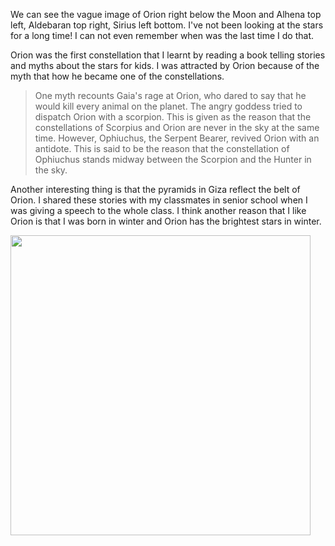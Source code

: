 We can see the vague image of Orion right below the Moon and Alhena top left, Aldebaran top right, Sirius left bottom. I've not been looking at the stars for a long time! I can not even remember when was the last time I do that.

Orion was the first constellation that I learnt by reading a book telling stories and myths about the stars for kids. I was attracted by Orion because of the myth that how he became one of the constellations. 

> One myth recounts Gaia's rage at Orion, who dared to say that he would kill every animal on the planet. The angry goddess tried to dispatch Orion with a scorpion. This is given as the reason that the constellations of Scorpius and Orion are never in the sky at the same time. However, Ophiuchus, the Serpent Bearer, revived Orion with an antidote. This is said to be the reason that the constellation of Ophiuchus stands midway between the Scorpion and the Hunter in the sky.

Another interesting thing is that the pyramids in Giza reflect the belt of Orion. I shared these stories with my classmates in senior school when I was giving a speech to the whole class. I think another reason that I like Orion is that I was born in winter and Orion has the brightest stars in winter.

<img class="img-responsive center-block" src="https://raw.githubusercontent.com/joshua19881228/my_blogs/master/Life_Discovery/Little_Things/figures/20170306.jpg" alt="" width="480"/>